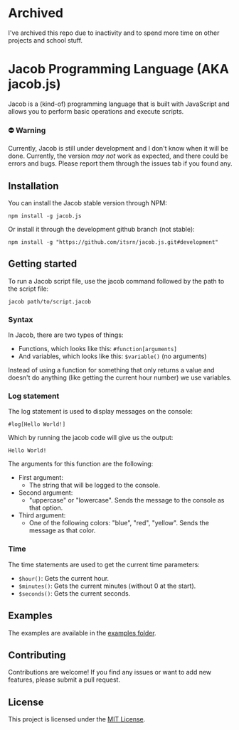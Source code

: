 # Archived
I've archived this repo due to inactivity and to spend more time on other projects and school stuff.

# Jacob Programming Language (AKA jacob.js)
Jacob is a (kind-of) programming language that is built with JavaScript and allows you to perform basic operations and execute scripts.

### ⛔ Warning
Currently, Jacob is still under development and I don't know when it will be done. Currently, the version *may not* work as expected, and there could be errors and bugs. Please report them through the issues tab if you found any.

## Installation

You can install the Jacob stable version through NPM:

```shell
npm install -g jacob.js
```
Or install it through the development github branch (not stable):

```shell
npm install -g "https://github.com/itsrn/jacob.js.git#development"
```

## Getting started
To run a Jacob script file, use the jacob command followed by the path to the script file:

```shell
jacob path/to/script.jacob
```

### Syntax
In Jacob, there are two types of things:
- Functions, which looks like this: `#function[arguments]`
- And variables, which looks like this: `$variable()` (no arguments)

Instead of using a function for something that only returns a value and doesn't do anything (like getting the current hour number) we use variables.

### Log statement
The log statement is used to display messages on the console:
```jacob
#log[Hello World!]
```
Which by running the jacob code will give us the output:
```
Hello World!
```
The arguments for this function are the following:
- First argument: 
  - The string that will be logged to the console.
- Second argument:
  - "uppercase" or "lowercase". Sends the message to the console as that option.
- Third argument:
  - One of the following colors: "blue", "red", "yellow". Sends the message as that color.

### Time
The time statements are used to get the current time parameters:

- `$hour()`: Gets the current hour.
- `$minutes()`: Gets the current minutes (without 0 at the start).
- `$seconds()`: Gets the current seconds.

## Examples
The examples are available in the [examples folder](/examples/).

## Contributing
Contributions are welcome! If you find any issues or want to add new features, please submit a pull request.

## License
This project is licensed under the [MIT License](/LICENSE).
